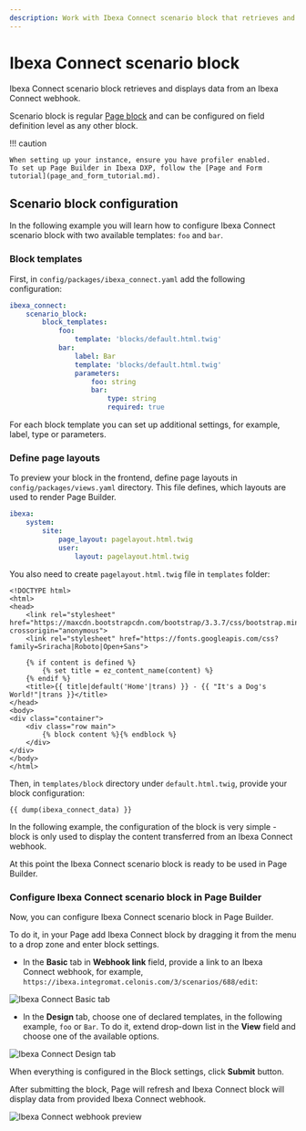 ```yaml
---
description: Work with Ibexa Connect scenario block that retrieves and displays data from an Ibexa Connect webhook. 
---
```


# Ibexa Connect scenario block

Ibexa Connect scenario block retrieves and displays data from an Ibexa Connect webhook. 

Scenario block is regular [Page block](page_blocks.md) and can be configured on field definition level as any other block.

!!! caution
    
    When setting up your instance, ensure you have profiler enabled.
    To set up Page Builder in Ibexa DXP, follow the [Page and Form tutorial](page_and_form_tutorial.md).

## Scenario block configuration

In the following example you will learn how to configure Ibexa Connect scenario block with two available templates: `foo` and `bar`.

### Block templates

First, in `config/packages/ibexa_connect.yaml` add the following configuration:

``` yaml
ibexa_connect:
    scenario_block:
        block_templates:
            foo:
                template: 'blocks/default.html.twig'
            bar:
                label: Bar
                template: 'blocks/default.html.twig'
                parameters:
                    foo: string
                    bar:
                        type: string
                        required: true
```

For each block template you can set up additional settings, for example, label, type or parameters. 

### Define page layouts

To preview your block in the frontend, define page layouts in `config/packages/views.yaml` directory. This file defines, which layouts are used to render Page Builder. 

```yaml
ibexa:
    system:
        site:
            page_layout: pagelayout.html.twig
            user:
                layout: pagelayout.html.twig
```

You also need to create `pagelayout.html.twig` file in `templates` folder:

```html+twig
<!DOCTYPE html>
<html>
<head>
    <link rel="stylesheet" href="https://maxcdn.bootstrapcdn.com/bootstrap/3.3.7/css/bootstrap.min.css" crossorigin="anonymous">
    <link rel="stylesheet" href="https://fonts.googleapis.com/css?family=Sriracha|Roboto|Open+Sans">

    {% if content is defined %}
        {% set title = ez_content_name(content) %}
    {% endif %}
    <title>{{ title|default('Home'|trans) }} - {{ "It's a Dog's World!"|trans }}</title>
</head>
<body>
<div class="container">
    <div class="row main">
        {% block content %}{% endblock %}
    </div>
</div>
</body>
</html>
```

Then, in `templates/block` directory under `default.html.twig`, provide your block configuration:

```html+twig
{{ dump(ibexa_connect_data) }}
```

In the following example, the configuration of the block is very simple - block is only used to display the content transferred from an Ibexa Connect webhook.

At this point the Ibexa Connect scenario block is ready to be used in Page Builder.

### Configure Ibexa Connect scenario block in Page Builder

Now, you can configure Ibexa Connect scenario block in Page Builder.

To do it, in your Page add Ibexa Connect block by dragging it from the menu to a drop zone and enter block settings. 

- In the **Basic** tab in **Webhook link** field, provide a link to an Ibexa Connect webhook, 
for example, `https://ibexa.integromat.celonis.com/3/scenarios/688/edit`:

![Ibexa Connect Basic tab](ibexa_connect_basic_tab.png)

- In the **Design** tab, choose one of declared templates, in the following example, `foo` or `Bar`. 
To do it, extend drop-down list in the **View** field and choose one of the available options.

![Ibexa Connect Design tab](ibexa_connect_design_tab.png)

When everything is configured in the Block settings, click **Submit** button.

After submitting the block, Page will refresh and Ibexa Connect block will display data from provided Ibexa Connect webhook. 

![Ibexa Connect webhook preview](ibexa_connect_webhook_preview.png)